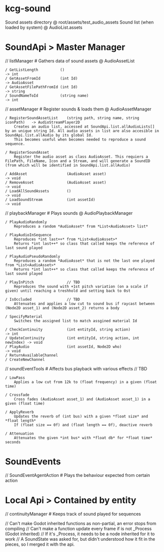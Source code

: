 # kcg-sound

Sound assets directory                                @ root/assets/test_audio_assets
Sound list (when loaded by system)                    @ AudioList.assets

# SoundApi > Master Manager

// listManager              # Gathers data of sound assets     @ AudioAssetList

    / GetListLength          ()                                           -> int
    / GetAssetFromId         (int Id)                                     -> AudioAsset
    / GetAssetFilePathFromId (int Id)                                     -> string
    / SoundNameToId          (string name)                                -> int

// assetManager             # Register sounds & loads them       @ AudioAssetManager

    / RegisterSoundAssetList    (string path, string name, string iconPath)   -> AudioStreamPlayer2D
        Creates an audio list, accessed at SoundApi.list.allAudioLists[] by an unique string Id. All audio assets in list are also accesible in SoundApi.list.allAudio by its global Id.
        This becomes useful when becomes needed to reproduce a sound sequence.

    / RegisterSoundAsset
        Register the audio asset as class AudioAsset. This requiers a FilePath, FileName, Icon and a Stream, and will generate a SoundID (from which will be identified in SoundApi.list.allAudio)

    / AddAsset                  (AudioAsset asset)                            -> void
    / RemoveAsset               (AudioAsset asset)                            -> void
    / LoadAllSoundAssets        ()                                            -> void
    / LoadSoundStream           (int assetId)                                 -> void

// playbackManager          # Plays sounds                     @ AudioPlaybackManager

    
    / PlayAudioRandomly
        Reproduces a random *AudioAsset* from *List<AudioAsset> list*

    / PlayAudioInSequence
        Reproduces *int last++* from *List<AudioAsset>*
        Returns *int last++* so class that called keeps the reference of last sound played

    / PlayAudioPseudoRandomly
        Reproduces a random *AudioAsset* that is not the last one played from *List<AudioAsset>*
        Returns *int last++* so class that called keeps the reference of last sound played

    / PlayInPitch               // TBD
        Reproduces the sound with +1st pitch variation (on a scale if given) until reaching a treshhold and setting back to 0st

    / IsOccluded                // TBD
        Attenuates and applies a low cut to sound bus if raycast between (Node2D asset_1) and (Node2D asset_2) returns a body

    / SpecifyMaterial
        Switches the assigned list to match assgined material Id

    / CheckContinuity           (int entityId, string action)               -> int
    / UpdateContinuity          (int entityId, string action, int newIndex) -> void
    / PlayAudio                 (int assetId, Node2D who)                   -> void
    / ReturnAvailableChannel
    / CreateNewChannel

// soundEventTools          # Affects bus playback with various effects // TBD

    / LowPass
        Applies a low cut from 12k to (float frequency) in a given (float time)

    / Crossfade
        Cross fades (AudioAsset asset_1) and (AudioAsset asset_1) in a given (float time)

    / ApplyReverb
        Updates the reverb of (int bus) with a given *float size* and *float length*
        If (float size == 0f) and (float length == 0f), deactive reverb

    / Attenuation
        Attenuates the given *int bus* with *float db* for *float time* seconds

# SoundEvents

// SoundEventAgentAction    # Plays the behaviour expected from certain action


# Local Api > Contained by entity

// continuityManager        # Keeps track of sound played for sequences

// Can't make Godot inherited functions as non-partial, an error stops from compiling
// Can't make a function update every frame if is not _Process (Godot inherited)
// If it's _Process, it needs to be a node inherited for it to work
// A SoundState was asked for, but didn't understood how it fit in the pieces, so I merged it with the api.
